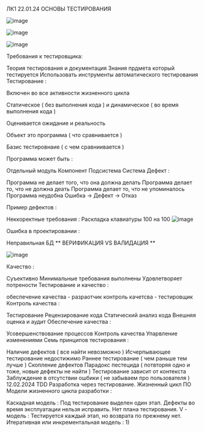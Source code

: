ЛК1 22.01.24
ОСНОВЫ ТЕСТИРОВАНИЯ

![image](https://github.com/Voidrome/6_semestr/assets/113089411/b8f87c58-2d25-48f4-89ea-a37a0ce6c267)

![image](https://github.com/Voidrome/6_semestr/assets/113089411/6860bc18-c9c0-4aed-ae0d-cd6d9e3ab15d)

![image](https://github.com/Voidrome/6_semestr/assets/113089411/98a772fd-e74e-4c36-aedf-a76632a45c1b)

Требования к тестировщика:

Теория тестирования и документация
Знания прдмета который тестируется
Использовать инструменты автоматического тестирования
Тестирование :

Включен во все активности жизненного цикла

Статическое ( без выполнения кода ) и динамическое ( во время выполнения кода )

Оценивается ожидание и реальность

Объект это программа ( что сравнивается )

Базис тестировнаие ( с чем сравниивается )

Программа может быть :

Отдельный модуль
Компонент
Подсистема
Система
Дефект :

Программа не делает того, что она должна делать
Программа делает то, что не должна деать
Программа делает то, что не упоминалось
Программа неудобна
Ошибка -> Дефект -> Отказ

Пример дефектов :

Неккоректные требования :
Раскладка клавиатуры 100 на 100
![image](https://github.com/Voidrome/6_semestr/assets/113089411/59af0e12-b6ad-4a52-a1f1-92179d7e0aa2)

Ошибка в проектировании :

Неправильная БД
** ВЕРИФИКАЦИЯ VS ВАЛИДАЦИЯ **

![image](https://github.com/Voidrome/6_semestr/assets/113089411/f7e8809b-684b-40b2-92f1-a79db1d3b2db)

Качество :

Суъективно
Минимальные требования выполнены
Удовлетворяет потрености
Тестирование и качество :

обеспечение качества - разраотчик
контроль качетсва - тестировщик
Контроль качества :

Тестирование
Рецензирование кода
Статический анализ кода
Внешняя оценка и аудит
Обеспечение качества :

Усовершенствование процессов
Контроль качества
Упарвление изменениями
Семь принципов тестирования :

Наличие дефектов ( все найти невозможно )
Исчерпывающее тестирование недостижимо
Раннее тестирование ( чем раньше тем лучше )
Скопление дефектов
Парадокс пестецида ( потвторяя одно и тоже, новые дефекты не найти )
Тестирование зависит от контекста
Заблуждение в отсутствии ошбики ( не забываем про пользователя )
12.02.2024 TDD
Разработка через тестирование. Жизненный цикл ПО Модели жизненного цикла разработки :

Каскадная модель :
Под тестирование выделен один этап. Дефекты во время эксплуатации нельзя исправить.
Нет плана тестирования.
V - модель :
Тестируется каждый этап, но возврата по прежнему нет.
Итеративная или инкрементальная модель : 1)


